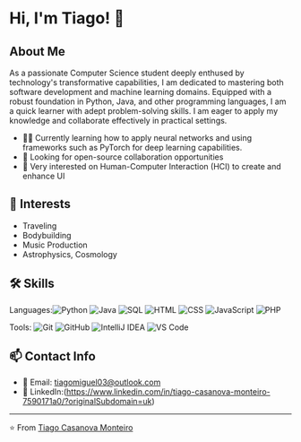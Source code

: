 # Hi, I'm Tiago! 👋

##  About Me

As a passionate Computer Science student deeply enthused by
technology's transformative capabilities, I am dedicated to
mastering both software development and machine learning
domains. Equipped with a robust foundation in Python, Java, and
other programming languages, I am a quick learner with adept
problem-solving skills. I am eager to apply my knowledge and
collaborate effectively in practical settings.

- 👩‍💻 Currently learning how to apply neural networks and using frameworks such as PyTorch for deep learning capabilities.
- 🤝 Looking for open-source collaboration opportunities
- 🌱 Very interested on Human-Computer Interaction (HCI) to create and enhance UI
  

## 🎨 Interests
* Traveling
* Bodybuilding
* Music Production
* Astrophysics, Cosmology

## 🛠️ Skills

Languages:![Python](https://img.shields.io/badge/-Python-3776AB?style=flat&logo=Python&logoColor=white) ![Java](https://img.shields.io/badge/-Java-007396?style=flat&logo=Java&logoColor=white) ![SQL](https://img.shields.io/badge/-SQL-4479A1?style=flat&logo=mysql&logoColor=white) ![HTML](https://img.shields.io/badge/-HTML-E34F26?style=flat&logo=html5&logoColor=white) ![CSS](https://img.shields.io/badge/-CSS-1572B6?style=flat&logo=css3&logoColor=white) ![JavaScript](https://img.shields.io/badge/-JavaScript-F7DF1E?style=flat&logo=javascript&logoColor=black) ![PHP](https://img.shields.io/badge/-PHP-777BB4?style=flat&logo=php&logoColor=white)


Tools: ![Git](https://img.shields.io/badge/-Git-F05032?style=flat&logo=git&logoColor=white) ![GitHub](https://img.shields.io/badge/-GitHub-181717?style=flat&logo=github) ![IntelliJ IDEA](https://img.shields.io/badge/-IntelliJ_IDEA-000000?style=flat&logo=intellij-idea&logoColor=white) ![VS Code](https://img.shields.io/badge/-VS_Code-007ACC?style=flat&logo=visual-studio-code&logoColor=white)

## 📫 Contact Info

* 📧 Email: tiagomiguel03@outlook.com
* 💼 LinkedIn:(https://www.linkedin.com/in/tiago-casanova-monteiro-7590171a0/?originalSubdomain=uk)



---
⭐️ From [Tiago Casanova Monteiro](https://github.com/tiagocm3)
